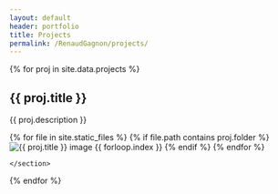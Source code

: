 ```yaml
---
layout: default
header: portfolio
title: Projects
permalink: /RenaudGagnon/projects/
---
```


<section class="projects-list">
  {% for proj in site.data.projects %}
    <section class="project-row" id="{{ proj.id }}">
      <div class="project-text">
        <h2>{{ proj.title }}</h2>
        <p>{{ proj.description }}</p>
      </div>
      <div class="project-carousel" data-folder="{{ proj.folder }}">
        {% for file in site.static_files %}
          {% if file.path contains proj.folder %}
            <img src="{{ file.path | relative_url }}"
                 alt="{{ proj.title }} image {{ forloop.index }}">
          {% endif %}
        {% endfor %}
      </div>
      
    </section>
  {% endfor %}
</section>
